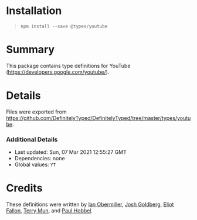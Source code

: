 # Installation
> `npm install --save @types/youtube`

# Summary
This package contains type definitions for YouTube (https://developers.google.com/youtube/).

# Details
Files were exported from https://github.com/DefinitelyTyped/DefinitelyTyped/tree/master/types/youtube.

### Additional Details
 * Last updated: Sun, 07 Mar 2021 12:55:27 GMT
 * Dependencies: none
 * Global values: `YT`

# Credits
These definitions were written by [Ian Obermiller](http://ianobermiller.com), [Josh Goldberg](https://github.com/JoshuaKGoldberg), [Eliot Fallon](https://github.com/eliotfallon213), [Terry Mun](https://github.com/terrymun), and [Paul Hobbel](https://github.com/paulhobbel).

